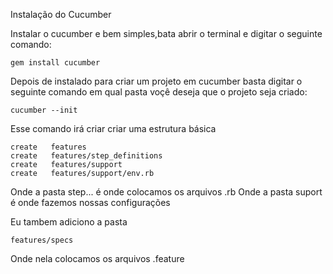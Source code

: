 Instalação do Cucumber

Instalar o cucumber e bem simples,bata abrir o terminal e digitar o seguinte comando:

```
gem install cucumber
```

Depois de instalado para criar um projeto em cucumber basta digitar o seguinte comando em qual pasta voçê deseja que o projeto seja criado:

```
cucumber --init
``` 

Esse comando irá criar criar uma estrutura básica

```
create   features
create   features/step_definitions
create   features/support
create   features/support/env.rb
```

Onde a pasta step... é onde colocamos os arquivos .rb
Onde a pasta suport é onde fazemos nossas configurações

Eu tambem adiciono a pasta 

```
features/specs
```
Onde nela colocamos os arquivos .feature